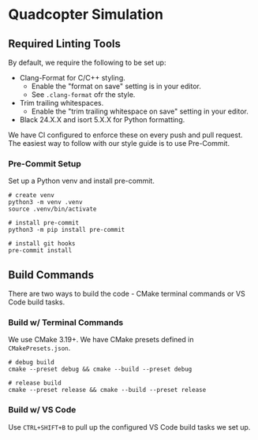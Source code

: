 # Quadcopter Simulation


## Required Linting Tools

By default, we require the following to be set up:

- Clang-Format for C/C++ styling.
  - Enable the "format on save" setting is in your editor.
  - See `.clang-format` ofr the style.
- Trim trailing whitespaces.
  - Enable the "trim trailing whitespace on save" setting in your editor.
- Black 24.X.X and isort 5.X.X for Python formatting.

We have CI configured to enforce these on every push and pull request. The easiest way to follow with our style guide is to use Pre-Commit.

### Pre-Commit Setup

Set up a Python venv and install pre-commit.

```shell
# create venv
python3 -m venv .venv
source .venv/bin/activate

# install pre-commit
python3 -m pip install pre-commit

# install git hooks
pre-commit install
```

## Build Commands

There are two ways to build the code - CMake terminal commands or VS Code build tasks.

### Build w/ Terminal Commands

We use CMake 3.19+. We have CMake presets defined in `CMakePresets.json`.

```shell
# debug build
cmake --preset debug && cmake --build --preset debug

# release build
cmake --preset release && cmake --build --preset release
```

### Build w/ VS Code

Use `CTRL+SHIFT+B` to pull up the configured VS Code build tasks we set up.
